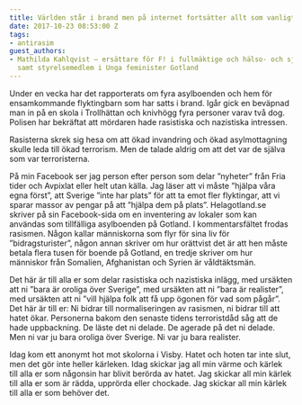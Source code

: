 ```yaml
---
title: Världen står i brand men på internet fortsätter allt som vanligt
date: 2017-10-23 08:53:00 Z
tags:
- antirasim
guest_authors:
- Mathilda Kahlqvist — ersättare för F! i fullmäktige och hälso- och sjukvårdsnämnden,
  samt styrelsemedlem i Unga feminister Gotland
---
```


Under en vecka har det rapporterats om fyra asylboenden och hem för ensamkommande flyktingbarn som har satts i brand. Igår gick en beväpnad man in på en skola i Trollhättan och knivhögg fyra personer varav två dog. Polisen har bekräftat att mördaren hade rasistiska och nazistiska intressen.

Rasisterna skrek sig hesa om att ökad invandring och ökad asylmottagning skulle leda till ökad terrorism. Men de talade aldrig om att det var de själva som var terroristerna.

På min Facebook ser jag person efter person som delar ”nyheter” från Fria tider och Avpixlat eller helt utan källa. Jag läser att vi måste ”hjälpa våra egna först”, att Sverige ”inte har plats” för att ta emot fler flyktingar, att vi sparar massor av pengar på att ”hjälpa dem på plats”. Helagotland.se skriver på sin Facebook-sida om en inventering av lokaler som kan användas som tillfälliga asylboenden på Gotland. I kommentarsfältet frodas rasismen. Någon kallar människorna som flyr för sina liv för ”bidragsturister”, någon annan skriver om hur orättvist det är att hen måste betala flera tusen för boende på Gotland, en tredje skriver om hur människor från Somalien, Afghanistan och Syrien är våldtäktsmän.

Det här är till alla er som delar rasistiska och nazistiska inlägg, med ursäkten att ni ”bara är oroliga över Sverige”, med ursäkten att ni ”bara är realister”, med ursäkten att ni ”vill hjälpa folk att få upp ögonen för vad som pågår”. Det här är till er: Ni bidrar till normaliseringen av rasismen, ni bidrar till att hatet ökar. Personerna bakom den senaste tidens terroristdåd såg att de hade uppbackning. De läste det ni delade. De agerade på det ni delade. Men ni var ju bara oroliga över Sverige. Ni var ju bara realister.

Idag kom ett anonymt hot mot skolorna i Visby. Hatet och hoten tar inte slut, men det gör inte heller kärleken. Idag skickar jag all min värme och kärlek till alla er som någonsin har blivit berörda av hatet. Jag skickar all min kärlek till alla er som är rädda, upprörda eller chockade. Jag skickar all min kärlek till alla er som behöver det.